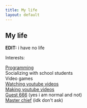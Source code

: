 ```yaml
---
title: My life
layout: default
---
```


<style>
    #aname{fond-color:white;}
</style>

## My life

**EDIT:** i have no life

Interests:

[Programming](https://github.com/JacksonChen666)<br>
Socializing with school students<br>
Video games<br>
[Watching youtube videos](https://youtube.com)<br>
[Making youtube videos](https://youtube.com/JacksonChen666)<br>
[Guest 666](https://www.youtube.com/watch?v=Gc2u6AFImn8&lc=UgylqFtsBWvFWnkQxFp4AaABAg) (yes i am normal and not)<br>
[Master chief](https://youtu.be/Tt7bzxurJ1I) (idk don't ask)

